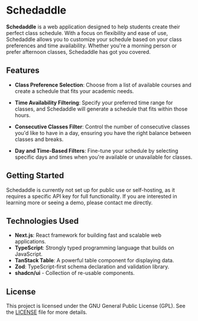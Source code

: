 # Schedaddle

**Schedaddle** is a web application designed to help students create their perfect class schedule. With a focus on flexibility and ease of use, Schedaddle allows you to customize your schedule based on your class preferences and time availability. Whether you're a morning person or prefer afternoon classes, Schedaddle has got you covered.

## Features

- **Class Preference Selection**: Choose from a list of available courses and create a schedule that fits your academic needs.
  
- **Time Availability Filtering**: Specify your preferred time range for classes, and Schedaddle will generate a schedule that fits within those hours.

- **Consecutive Classes Filter**: Control the number of consecutive classes you'd like to have in a day, ensuring you have the right balance between classes and breaks.

- **Day and Time-Based Filters**: Fine-tune your schedule by selecting specific days and times when you're available or unavailable for classes.

## Getting Started

Schedaddle is currently not set up for public use or self-hosting, as it requires a specific API key for full functionality. If you are interested in learning more or seeing a demo, please contact me directly.

## Technologies Used

- **Next.js**: React framework for building fast and scalable web applications.
- **TypeScript**: Strongly typed programming language that builds on JavaScript.
- **TanStack Table**: A powerful table component for displaying data.
- **Zod**: TypeScript-first schema declaration and validation library.
- **shadcn/ui** - Collection of re-usable components.

## License

This project is licensed under the GNU General Public License (GPL). See the [LICENSE](LICENSE) file for more details.
